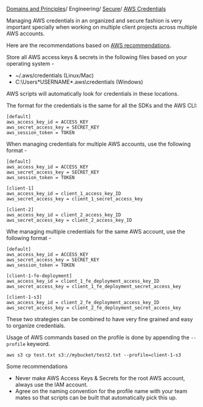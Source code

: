 [Domains and Principles](/principles)/ Engineering/ [Secure](/domains/engineering/secure/info)/ [AWS Credentials](/domains/engineering/secure/aws-credentials)

Managing AWS credentials in an organized and secure fashion is very important specially when working on multiple client projects across multiple AWS accounts.

Here are the recommendations based on [AWS recommendations](https://aws.amazon.com/blogs/security/a-new-and-standardized-way-to-manage-credentials-in-the-aws-sdks/).

Store all AWS access keys & secrets in the following files based on your operating system - 

- ~/.aws/credentials (Linux/Mac)
- C:\Users\*USERNAME*\.aws\credentials (Windows)

AWS scripts will automatically look for credentials in these locations.

The format for the credentials is the same for all the SDKs and the AWS CLI:

```
[default]
aws_access_key_id = ACCESS_KEY
aws_secret_access_key = SECRET_KEY
aws_session_token = TOKEN
```

When managing credentials for multiple AWS accounts, use the following format - 

```
[default]
aws_access_key_id = ACCESS_KEY
aws_secret_access_key = SECRET_KEY
aws_session_token = TOKEN
 
[client-1]
aws_access_key_id = client_1_access_key_ID
aws_secret_access_key = client_1_secret_access_key
 
[client-2]
aws_access_key_id = client_2_access_key_ID
aws_secret_access_key = client_2_access_key_ID
```

Whe managing multiple credentials for the same AWS account, use the following format - 

```
[default]
aws_access_key_id = ACCESS_KEY
aws_secret_access_key = SECRET_KEY
aws_session_token = TOKEN
 
[client-1-fe-deployment]
aws_access_key_id = client_1_fe_deployment_access_key_ID
aws_secret_access_key = client_1_fe_deployment_secret_access_key
 
[client-1-s3]
aws_access_key_id = client_2_fe_deployment_access_key_ID
aws_secret_access_key = client_2_fe_deployment_secret_access_key
```

These two strategies can be combined to have very fine grained and easy to organize credentials.

Usage of AWS commands based on the profile is done by appending the `--profile` keyword.

```
aws s3 cp test.txt s3://mybucket/test2.txt --profile=client-1-s3
```

Some recommendations 

- Never make AWS Access Keys & Secrets for the root AWS account, always use the IAM account.
- Agree on the naming convention for the profile name with your team mates so that scripts can be built that automatically pick this up.



